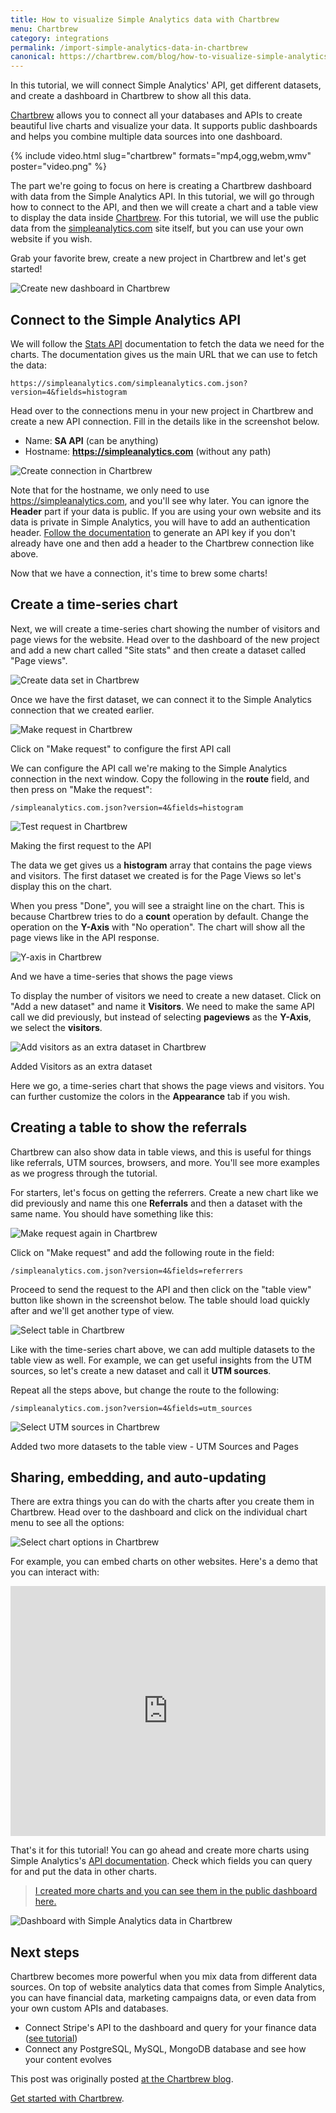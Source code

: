 ```yaml
---
title: How to visualize Simple Analytics data with Chartbrew
menu: Chartbrew
category: integrations
permalink: /import-simple-analytics-data-in-chartbrew
canonical: https://chartbrew.com/blog/how-to-visualize-simple-analytics-data-with-chartbrew/
---
```


In this tutorial, we will connect Simple Analytics' API, get different datasets, and create a dashboard in Chartbrew to show all this data.

[Chartbrew](https://chartbrew.com/) allows you to connect all your databases and APIs to create beautiful live charts and visualize your data. It supports public dashboards and helps you combine multiple data sources into one dashboard.

{%
  include video.html
  slug="chartbrew"
  formats="mp4,ogg,webm,wmv"
  poster="video.png"
%}

The part we're going to focus on here is creating a Chartbrew dashboard with data from the Simple Analytics API. In this tutorial, we will go through how to connect to the API, and then we will create a chart and a table view to display the data inside [Chartbrew](https://chartbrew.com/). For this tutorial, we will use the public data from the [simpleanalytics.com](https://simpleanalytics.com/simpleanalytics.com) site itself, but you can use your own website if you wish.

Grab your favorite brew, create a new project in Chartbrew and let's get started!

<img class="border" src="/images/chartbrew-create-new-dashboard.png" alt="Create new dashboard in Chartbrew" />

## Connect to the Simple Analytics API

We will follow the [Stats API](https://docs.simpleanalytics.com/api/stats) documentation to fetch the data we need for the charts. The documentation gives us the main URL that we can use to fetch the data:

```
https://simpleanalytics.com/simpleanalytics.com.json?version=4&fields=histogram
```

Head over to the connections menu in your new project in Chartbrew and create a new API connection. Fill in the details like in the screenshot below.

- Name: **SA API** (can be anything)
- Hostname: **https://simpleanalytics.com** (without any path)

<img class="border" src="/images/chartbrew-create-connection.png" alt="Create connection in Chartbrew" />

Note that for the hostname, we only need to use https://simpleanalytics.com, and you'll see why later. You can ignore the **Header** part if your data is public. If you are using your own website and its data is private in Simple Analytics, you will have to add an authentication header. [Follow the documentation](https://docs.simpleanalytics.com/api/authenticate) to generate an API key if you don't already have one and then add a header to the Chartbrew connection like above.

Now that we have a connection, it's time to brew some charts!

## Create a time-series chart

Next, we will create a time-series chart showing the number of visitors and page views for the website. Head over to the dashboard of the new project and add a new chart called "Site stats" and then create a dataset called "Page views".

<img class="border" src="/images/chartbrew-create-data-set.png" alt="Create data set in Chartbrew" />

Once we have the first dataset, we can connect it to the Simple Analytics connection that we created earlier.

<img class="border" src="/images/chartbrew-make-request.png" alt="Make request in Chartbrew" />

<p class="caption">Click on "Make request" to configure the first API call</p>

We can configure the API call we're making to the Simple Analytics connection in the next window. Copy the following in the **route** field, and then press on "Make the request":

```
/simpleanalytics.com.json?version=4&fields=histogram
```

<img class="border" src="/images/chartbrew-test-request.png" alt="Test request in Chartbrew" />

<p class="caption">Making the first request to the API</p>

The data we get gives us a **histogram** array that contains the page views and visitors. The first dataset we created is for the Page Views so let's display this on the chart.

When you press "Done", you will see a straight line on the chart. This is because Chartbrew tries to do a **count** operation by default. Change the operation on the **Y-Axis** with "No operation". The chart will show all the page views like in the API response.

<img class="border" src="/images/chartbrew-y-axis.png" alt="Y-axis in Chartbrew" />

<p class="caption">And we have a time-series that shows the page views</p>

To display the number of visitors we need to create a new dataset. Click on "Add a new dataset" and name it **Visitors**. We need to make the same API call we did previously, but instead of selecting **pageviews** as the **Y-Axis**, we select the **visitors**.

<img class="border" src="/images/chartbrew-add-visitors.png" alt="Add visitors as an extra dataset in Chartbrew" />

<p class="caption">Added Visitors as an extra dataset</p>

Here we go, a time-series chart that shows the page views and visitors. You can further customize the colors in the **Appearance** tab if you wish.

## Creating a table to show the referrals

Chartbrew can also show data in table views, and this is useful for things like referrals, UTM sources, browsers, and more. You'll see more examples as we progress through the tutorial.

For starters, let's focus on getting the referrers. Create a new chart like we did previously and name this one **Referrals** and then a dataset with the same name. You should have something like this:

<img class="border" src="/images/chartbrew-make-request-again.png" alt="Make request again in Chartbrew" />

Click on "Make request" and add the following route in the field:

```
/simpleanalytics.com.json?version=4&fields=referrers
```

Proceed to send the request to the API and then click on the "table view" button like shown in the screenshot below. The table should load quickly after and we'll get another type of view.

<img class="border" src="/images/chartbrew-select-table.png" alt="Select table in Chartbrew" />

Like with the time-series chart above, we can add multiple datasets to the table view as well. For example, we can get useful insights from the UTM sources, so let's create a new dataset and call it **UTM sources**.

Repeat all the steps above, but change the route to the following:

```
/simpleanalytics.com.json?version=4&fields=utm_sources
```

<img class="border" src="/images/chartbrew-select-utm-sources.png" alt="Select UTM sources in Chartbrew" />

<p class="caption">Added two more datasets to the table view - UTM Sources and Pages</p>

## Sharing, embedding, and auto-updating

There are extra things you can do with the charts after you create them in Chartbrew. Head over to the dashboard and click on the individual chart menu to see all the options:

<img class="border" src="/images/chartbrew-chart-options.png" alt="Select chart options in Chartbrew" />

For example, you can embed charts on other websites. Here's a demo that you can interact with:

<iframe class="border" src="https://chartbrew.com/chart/362/embedded" allowTransparency="true" width="100%" height="400" scrolling="no" frameborder="0" style="background-color: #fff"></iframe>

That's it for this tutorial! You can go ahead and create more charts using Simple Analytics's [API documentation](https://docs.simpleanalytics.com/api/stats). Check which fields you can query for and put the data in other charts.

> [I created more charts and you can see them in the public dashboard here.](https://app.chartbrew.com/b/Simple_Analytics_305)

<img class="border" src="/images/chartbrew-dashboard.png" alt="Dashboard with Simple Analytics data in Chartbrew" />

## Next steps

Chartbrew becomes more powerful when you mix data from different data sources. On top of website analytics data that comes from Simple Analytics, you can have financial data, marketing campaigns data, or even data from your own custom APIs and databases.

- Connect Stripe's API to the dashboard and query for your finance data ([see tutorial](https://chartbrew.com/blog/how-to-create-a-stripe-dashboard-in-chartbrew/))
- Connect any PostgreSQL, MySQL, MongoDB database and see how your content evolves

This post was originally posted [at the Chartbrew blog](https://chartbrew.com/blog/how-to-visualize-simple-analytics-data-with-chartbrew/).

[Get started with Chartbrew](https://chartbrew.com).
